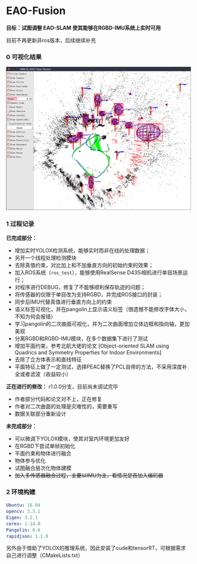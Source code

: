 # EAO-Fusion
**目标：试图调整 EAO-SLAM 使其能够在RGBD-IMU系统上实时可用**

目前不再更新非ros版本，后续继续补充

### 0 可视化结果

<img src="README.assets/image0.png" style="zoom: 50%;" />

### 1 过程记录

**已完成部分：**

+ 增加实时YOLOX检测系统，能够实时而非在线的处理数据；
+ 另开一个线程处理检测模块
+ 去除真值约束，对比加上和不加垂直方向的初始约束的效果；
+ 加入ROS系统（`ros_test`），能够使用RealSense D435i相机进行单目场景运行；
+ 对程序进行DEBUG，修复了不能够顺利保存轨迹的问题；
+ 将传感器的仅限于单目改为支持RGBD，并完成ROS接口的封装；
+ 同步后IMU代替真值进行垂直方向上的约束
+ 语义标签可视化，并在pangolin上显示语义标签（很遗憾不能修改字体大小，不知为何会报错）
+ 学习pangolin的二次曲面可视化，并为二次曲面增加立体边框和指向轴，更加美观
+ 分离RGBD和RGBD-IMU模块，在多个数据集下进行了测试
+ 增加平面约束，参考北航大佬的论文 [Object-oriented SLAM using Quadrics and Symmetry Properties for Indoor Environments]
+ 去除了立方体表示和直线特征
+ 平面特征上做了一定测试，选择PEAC替换了PCL自带的方法，不采用深度补全或者滤波（收益较小）

**正在进行的修改：** r1.0.0分支，目前尚未调试完毕

+ 作者部分代码和论文对不上，正在修复
+ 作者对二次曲面的处理是灾难性的，需要重写
+ 数据关联部分重新设计

**未完成部分：**

+ 可以微调下YOLOX模块，使其对室内环境更加友好
+ 在RGBD下尝试单帧初始化
+ 平面约束和物体进行融合
+ 物体参与优化
+ 试图融合层次化物体建模
+ ~~加入多传感器融合过程，主要以IMU为主，看情况是否加入编码器~~

### 2 环境构建

```yaml
Ubuntu: 16.04
opencv: 3.3.1
Eigen: 3.2.1
ceres: 1.14.0
Pangolin: 0.6
rapidjson: 1.1.0
```

另外由于借助了YOLOX的推理系统，因此安装了cude和tensorRT，可根据需求自己进行调整（CMakeLists.txt）
